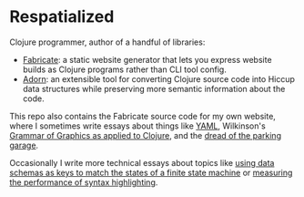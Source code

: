 # Respatialized

Clojure programmer, author of a handful of libraries:

- [Fabricate](https://fabricate.site/): a static website generator that lets you express website builds as Clojure programs rather than CLI tool config.
- [Adorn](https://adorn.fabricate.site/): an extensible tool for converting Clojure source code into Hiccup data structures while preserving more semantic information about the code.

This repo also contains the Fabricate source code for my own website, where I sometimes write essays about things like [YAML](https://respatialized.net/against-metadata.html), Wilkinson's [Grammar of Graphics as applied to Clojure](https://respatialized.net/syntax-of-graphics.html), and the [dread of the parking garage](https://respatialized.net/parking-garage-dread.html).

Occasionally I write more technical essays about topics like [using data schemas as keys to match the states of a finite state machine](https://fabricate.site/background/finite-schema-machines.html) or [measuring the performance of syntax highlighting](https://adorn.fabricate.site/performance.html).
